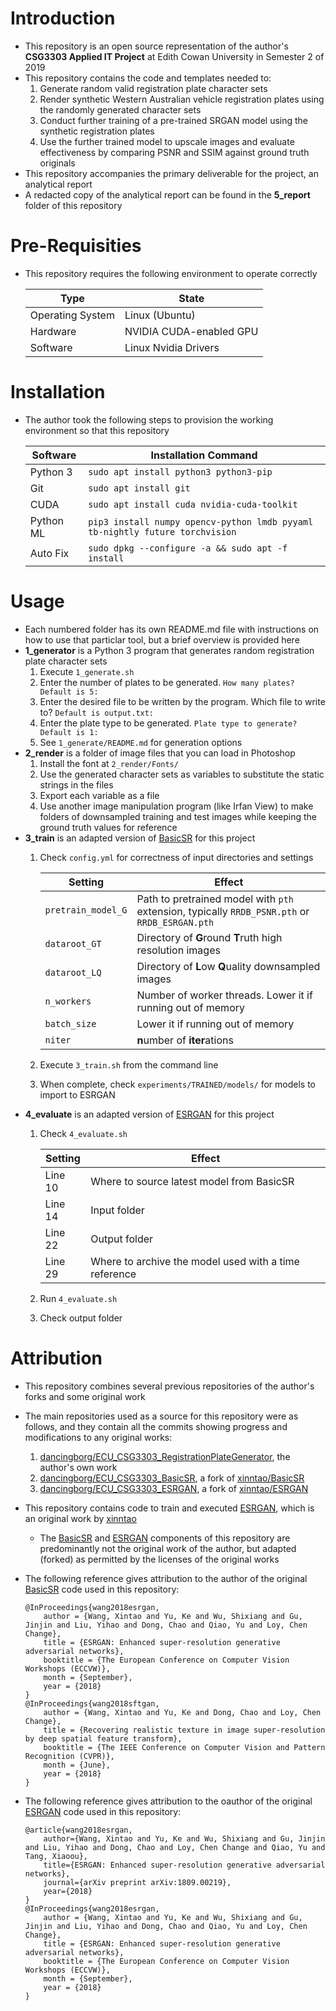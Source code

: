 # Introduction
- This repository is an open source representation of the author's **CSG3303 Applied IT Project** at Edith Cowan University in Semester 2 of 2019
- This repository contains the code and templates needed to:
  1. Generate random valid registration plate character sets
  2. Render synthetic Western Australian vehicle registration plates using the randomly generated character sets
  3. Conduct further training of a pre-trained SRGAN model using the synthetic registration plates
  4. Use the further trained model to upscale images and evaluate effectiveness by comparing PSNR and SSIM against ground truth originals
- This repository accompanies the primary deliverable for the project, an analytical report
- A redacted copy of the analytical report can be found in the **5_report** folder of this repository

# Pre-Requisities
- This repository requires the following environment to operate correctly

  | Type             | State                   |
  | ---              | ---                     |
  | Operating System | Linux (Ubuntu)          |
  | Hardware         | NVIDIA CUDA-enabled GPU |
  | Software         | Linux Nvidia Drivers    |

# Installation
- The author took the following steps to provision the working environment so that this repository

  | Software  | Installation Command                                                         |
  | ---       | ---                                                                          |
  | Python 3  | `sudo apt install python3 python3-pip`                                       |
  | Git       | `sudo apt install git`                                                       |
  | CUDA      | `sudo apt install cuda nvidia-cuda-toolkit`                                  |
  | Python ML | `pip3 install numpy opencv-python lmdb pyyaml tb-nightly future torchvision` |
  | Auto Fix  | `sudo dpkg --configure -a && sudo apt -f install`                            |


# Usage
- Each numbered folder has its own README.md file with instructions on how to use that particlar tool, but a brief overview is provided here
- **1_generator** is a Python 3 program that generates random registration plate character sets
  1. Execute `1_generate.sh`
  2. Enter the number of plates to be generated. `How many plates? Default is 5:`
  3. Enter the desired file to be written by the program. Which file to write to? `Default is output.txt:`
  4. Enter the plate type to be generated. `Plate type to generate? Default is 1:`
  5. See `1_generate/README.md` for generation options
- **2_render** is a folder of image files that you can load in Photoshop
  1. Install the font at `2_render/Fonts/`
  2. Use the generated character sets as variables to substitute the static strings in the files
  3. Export each variable as a file
  4. Use another image manipulation program (like Irfan View) to make folders of downsampled training and test images while keeping the ground truth values for reference
- **3_train** is an adapted version of [BasicSR](https://github.com/xinntao/BasicSR) for this project
  1. Check `config.yml` for correctness of input directories and settings
  
      | Setting            | Effect                                                                                        |
      | ---                |  ---                                                                                          |
      | `pretrain_model_G` | Path to pretrained model with `pth` extension, typically `RRDB_PSNR.pth` or `RRDB_ESRGAN.pth` |     
      | `dataroot_GT`      | Directory of **G**round **T**ruth high resolution images                                      |
      | `dataroot_LQ`      | Directory of **L**ow **Q**uality downsampled images                                           |
      | `n_workers`        | Number of worker threads. Lower it if running out of memory                                   |
      | `batch_size`       | Lower it if running out of memory                                                             |
      | `niter`            | **n**umber of **iter**ations                                                                  |
  2. Execute `3_train.sh` from the command line
  3. When complete, check `experiments/TRAINED/models/` for models to import to ESRGAN
- **4_evaluate** is an adapted version of [ESRGAN](https://github.com/xinntao/ESRGAN) for this project
  1. Check `4_evaluate.sh`
  
      | Setting            | Effect                                                |
      | ---                | ---                                                   |
      | Line 10            | Where to source latest model from BasicSR             |
      | Line 14            | Input folder                                          |
      | Line 22            | Output folder                                         |
      | Line 29            | Where to archive the model used with a time reference |
  2. Run `4_evaluate.sh`
  3. Check output folder

# Attribution
- This repository combines several previous repositories of the author's forks and some original work
- The main repositories used as a source for this repository were as follows, and they contain all the commits showing progress and modifications to any original works:
  1. [dancingborg/ECU_CSG3303_RegistrationPlateGenerator](https://github.com/dancingborg/ECU_CSG3303_RegistrationPlateGenerator), the author's own work
  2. [dancingborg/ECU_CSG3303_BasicSR](https://github.com/dancingborg/ECU_CSG3303_BasicSR), a fork of [xinntao/BasicSR](https://github.com/xinntao/BasicSR)
  3. [dancingborg/ECU_CSG3303_ESRGAN](https://github.com/dancingborg/ECU_CSG3303_ESRGAN), a fork of [xinntao/ESRGAN](https://github.com/xinntao/ESRGAN)
- This repository contains code to train and executed [ESRGAN](https://github.com/xinntao/ESRGAN), which is an original work by [xinntao](https://github.com/xinntao)
  - The [BasicSR](https://github.com/xinntao/BasicSR) and [ESRGAN](https://github.com/xinntao/ESRGAN) components of this repository are predominantly not the original work of the author, but adapted (forked) as permitted by the licenses of the original works
- The following reference gives attribution to the author of the original [BasicSR](https://github.com/xinntao/BasicSR) code used in this repository:

  ```
  @InProceedings{wang2018esrgan,
      author = {Wang, Xintao and Yu, Ke and Wu, Shixiang and Gu, Jinjin and Liu, Yihao and Dong, Chao and Qiao, Yu and Loy, Chen Change},
      title = {ESRGAN: Enhanced super-resolution generative adversarial networks},
      booktitle = {The European Conference on Computer Vision Workshops (ECCVW)},
      month = {September},
      year = {2018}
  }
  @InProceedings{wang2018sftgan,
      author = {Wang, Xintao and Yu, Ke and Dong, Chao and Loy, Chen Change},
      title = {Recovering realistic texture in image super-resolution by deep spatial feature transform},
      booktitle = {The IEEE Conference on Computer Vision and Pattern Recognition (CVPR)},
      month = {June},
      year = {2018}
  }
  ```

- The following reference gives attribution to the oauthor of the original [ESRGAN](https://github.com/xinntao/ESRGAN) code used in this repository:

  ```
  @article{wang2018esrgan,
      author={Wang, Xintao and Yu, Ke and Wu, Shixiang and Gu, Jinjin and Liu, Yihao and Dong, Chao and Loy, Chen Change and Qiao, Yu and Tang, Xiaoou},
      title={ESRGAN: Enhanced super-resolution generative adversarial networks},
      journal={arXiv preprint arXiv:1809.00219},
      year={2018}
  }   
  @InProceedings{wang2018esrgan,
      author = {Wang, Xintao and Yu, Ke and Wu, Shixiang and Gu, Jinjin and Liu, Yihao and Dong, Chao and Qiao, Yu and Loy, Chen Change},
      title = {ESRGAN: Enhanced super-resolution generative adversarial networks},
      booktitle = {The European Conference on Computer Vision Workshops (ECCVW)},
      month = {September},
      year = {2018}
  }
  ```
